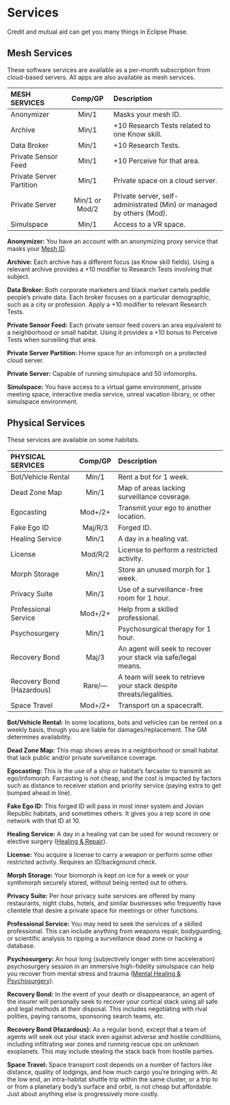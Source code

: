 # Services

Credit and mutual aid can get you many things in Eclipse Phase.

## Mesh Services

These software services are available as a per-month subscription from cloud-based servers. All apps are also available as mesh services.

| MESH SERVICES            |  Comp/<!-- CLEANED wbr -->GP  | Description                                                          |
| :----------------------- | :------------: | :------------------------------------------------------------------- |
| Anonymizer               |     Min/1      | Masks your mesh ID.                                                  |
| Archive                  |     Min/1      | +10 Research Tests related to one Know skill.                        |
| Data Broker              |     Min/1      | +10 Research Tests.                                                  |
| Private Sensor Feed      |     Min/1      | +10 Perceive for that area.                                          |
| Private Server Partition |     Min/1      | Private space on a cloud server.                                     |
| Private Server           | Min/1 or Mod/2 | Private server, self-administrated (Min) or managed by others (Mod). |
| Simulspace               |     Min/1      | Access to a VR space.                                                |

**Anonymizer:** You have an account with an anonymizing proxy service that masks your [Mesh ID](../13/05-authentication-and-encryption.md#mesh-id).

**Archive:** Each archive has a different focus (as Know skill fields). Using a relevant archive provides a +10 modifier to Research Tests involving that subject.

**Data Broker:** Both corporate marketers and black market cartels peddle people’s private data. Each broker focuses on a particular demographic, such as a city or profession. Apply a +10 modifier to relevant Research Tests.

**Private Sensor Feed:** Each private sensor feed covers an area equivalent to a neighborhood or small habitat. Using it provides a +10 bonus to Perceive Tests when surveiling that area.

**Private Server Partition:** Home space for an infomorph on a protected cloud server.

**Private Server:** Capable of running simulspace and 50 infomorphs.

**Simulspace:** You have access to a virtual game environment, private meeting space, interactive media service, unreal vacation library, or other simulspace environment.

## Physical Services

These services are available on some habitats.

| PHYSICAL SERVICES         | Comp/<!-- CLEANED wbr -->GP | Description                                                         |
| :------------------------ | :----------: | :------------------------------------------------------------------ |
| Bot/Vehicle Rental        |    Min/1     | Rent a bot for 1 week.                                              |
| Dead Zone Map             |    Min/1     | Map of areas lacking surveillance coverage.                         |
| Egocasting                |   Mod+/2+    | Transmit your ego to another location.                              |
| Fake Ego ID               |   Maj/R/3    | Forged ID.                                                          |
| Healing Service           |    Min/1     | A day in a healing vat.                                             |
| License                   |   Mod/R/2    | License to perform a restricted activity.                           |
| Morph Storage             |    Min/1     | Store an unused morph for 1 week.                                   |
| Privacy Suite             |    Min/1     | Use of a surveillance-free room for 1 hour.                         |
| Professional Service      |   Mod+/2+    | Help from a skilled professional.                                   |
| Psychosurgery             |    Min/1     | Psychosurgical therapy for 1 hour.                                  |
| Recovery Bond             |    Maj/3     | An agent will seek to recover your stack via safe/legal means.      |
| Recovery Bond (Hazardous) |    Rare/—    | A team will seek to retrieve your stack despite threats/legalities. |
| Space Travel              |   Mod+/2+    | Transport on a spacecraft.                                          |

**Bot/Vehicle Rental:** In some locations, bots and vehicles can be rented on a weekly basis, though you are liable for damages/replacement. The GM determines availability.

**Dead Zone Map:** This map shows areas in a neighborhood or small habitat that lack public and/or private surveillance coverage.

**Egocasting:** This is the use of a ship or habitat’s farcaster to transmit an ego/infomorph. Farcasting is not cheap, and the cost is impacted by factors such as distance to receiver station and priority service (paying extra to get bumped ahead in line).

**Fake Ego ID:** This forged ID will pass in most inner system and Jovian Republic habitats, and sometimes others. It gives you a rep score in one network with that ID at 10.

**Healing Service:** A day in a healing vat can be used for wound recovery or elective surgery ([Healing & Repair](../12/17-healing-and-repair.md)).

**License:** You acquire a license to carry a weapon or perform some other restricted activity. Requires an ID/background check.

**Morph Storage:** Your biomorph is kept on ice for a week or your synthmorph securely stored, without being rented out to others.

**Privacy Suite:** Per hour privacy suite services are offered by many restaurants, night clubs, hotels, and similar businesses who frequently have clientèle that desire a private space for meetings or other functions.

**Professional Service:** You may need to seek the services of a skilled professional. This can include anything from weapons repair, bodyguarding, or scientific analysis to ripping a surveillance dead zone or hacking a database.

**Psychosurgery:** An hour long (subjectively longer with time acceleration) psychosurgery session in an immersive high-fidelity simulspace can help you recover from mental stress and trauma ([Mental Healing & Psychosurgery](../12/19-mental-healing-and-psychosurgery.md)).

**Recovery Bond:** In the event of your death or disappearance, an agent of the insurer will personally seek to recover your cortical stack using all safe and legal methods at their disposal. This includes negotiating with rival polities, paying ransoms, sponsoring search teams, etc.

**Recovery Bond (Hazardous):** As a regular bond, except that a team of agents will seek out your stack even against adverse and hostile conditions, including infiltrating war zones and running rescue ops on unknown exoplanets. This may include stealing the stack back from hostile parties.

**Space Travel:** Space transport cost depends on a number of factors like distance, quality of lodgings, and how much cargo you’re bringing with. At the low end, an intra-habitat shuttle trip within the same cluster, or a trip to or from a planetary body’s surface and orbit, is not cheap but affordable. Just about anything else is progressively more costly.
